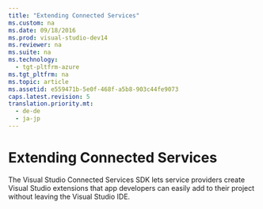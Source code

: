 ```yaml
---
title: "Extending Connected Services"
ms.custom: na
ms.date: 09/18/2016
ms.prod: visual-studio-dev14
ms.reviewer: na
ms.suite: na
ms.technology: 
  - tgt-pltfrm-azure
ms.tgt_pltfrm: na
ms.topic: article
ms.assetid: e559471b-5e0f-468f-a5b8-903c44fe9073
caps.latest.revision: 5
translation.priority.mt: 
  - de-de
  - ja-jp
---
```

# Extending Connected Services
The Visual Studio Connected Services SDK lets service providers create Visual Studio extensions that app developers can easily add to their project without leaving the Visual Studio IDE.